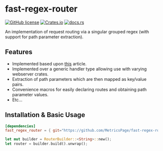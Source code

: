 # fast-regex-router
[![GitHub license](https://img.shields.io/badge/license-MIT-007ec6)](https://github.com/MetricsPage/fast-regex-router/blob/main/LICENSE)
[![Crates.io](https://img.shields.io/crates/v/regex_router)](https://crates.io/crates/regex_router)
[![docs.rs](https://img.shields.io/docsrs/regex_router)](https://docs.rs/regex_router/)

An implementation of request routing via a singular grouped regex (with support for path parameter extraction).

## Features
- Implemented based upon [this](https://www.npopov.com/2014/02/18/Fast-request-routing-using-regular-expressions.html) article.
- Implemented over a generic handler type allowing use with varying webserver crates.
- Extraction of path parameters which are then mapped as key/value pairs.
- Convenience macros for easily declaring routes and obtaining path parameter values.
- Etc...

## Installation & Basic Usage
```toml
[dependencies]
fast_regex_router = { git="https://github.com/MetricsPage/fast-regex-router/" }
```

```Rust
let mut builder = RouterBuilder::<String>::new();
let router = builder.build().unwrap();
```
